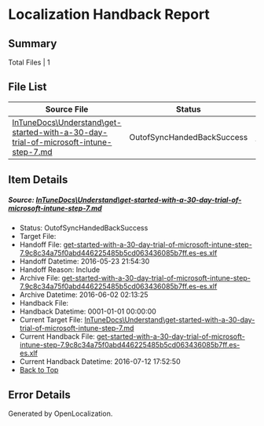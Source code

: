 # <a name='report-top'></a> Localization Handback Report

## Summary
 Total Files | 1

## File List
 Source File | Status | Details 
 ----------- | ------ | ------- 
 [InTuneDocs\Understand\get-started-with-a-30-day-trial-of-microsoft-intune-step-7.md](https://github.com/Microsoft/IntuneDocs-pr/blob/1a5d9e44ae524f9f8ca3cfe9912e6dae2d1a7d49/InTuneDocs/Understand/get-started-with-a-30-day-trial-of-microsoft-intune-step-7.md) | OutofSyncHandedBackSuccess | [Details](#5ae133583311963d5a3b8c55d8caf43453b3aedf1174)

## Item Details
##### <a name='5ae133583311963d5a3b8c55d8caf43453b3aedf1174'></a> Source: [InTuneDocs\Understand\get-started-with-a-30-day-trial-of-microsoft-intune-step-7.md](https://github.com/Microsoft/IntuneDocs-pr/blob/1a5d9e44ae524f9f8ca3cfe9912e6dae2d1a7d49/InTuneDocs/Understand/get-started-with-a-30-day-trial-of-microsoft-intune-step-7.md)
* Status: OutofSyncHandedBackSuccess
* Target File: 
* Handoff File: [get-started-with-a-30-day-trial-of-microsoft-intune-step-7.9c8c34a75f0abd446225485b5cd063436085b7ff.es-es.xlf](https://github.com/Microsoft/EM.handoff/blob/ccc8f20ca8a154e41111f491b4333eaf9f45cfae/ol-handoff/Microsoft/IntuneDocs-pr.es-es/master/get-started-with-a-30-day-trial-of-microsoft-intune-step-7.9c8c34a75f0abd446225485b5cd063436085b7ff.es-es.xlf)
* Handoff Datetime: 2016-05-23 21:54:30
* Handoff Reason: Include
* Archive File: [get-started-with-a-30-day-trial-of-microsoft-intune-step-7.9c8c34a75f0abd446225485b5cd063436085b7ff.es-es.xlf](https://github.com/Microsoft/EM.handoff/blob/cb96ba8b7a3c46f35e81a51da65c0b6add675dd7/ol-handoff/Microsoft/IntuneDocs-pr.es-es/master/archive/get-started-with-a-30-day-trial-of-microsoft-intune-step-7.9c8c34a75f0abd446225485b5cd063436085b7ff.es-es.xlf)
* Archive Datetime: 2016-06-02 02:13:25
* Handback File: 
* Handback Datetime: 0001-01-01 00:00:00
* Current Target File: [InTuneDocs\Understand\get-started-with-a-30-day-trial-of-microsoft-intune-step-7.md](https://github.com/Microsoft/IntuneDocs-pr.es-es/blob/f0c4b5b95be22250b4dd4e54423f4192d7947f60/InTuneDocs/Understand/get-started-with-a-30-day-trial-of-microsoft-intune-step-7.md)
* Current Handback File: [get-started-with-a-30-day-trial-of-microsoft-intune-step-7.9c8c34a75f0abd446225485b5cd063436085b7ff.es-es.xlf](https://github.com/Microsoft/EM.handback/blob/6c43a93387f9106aa5f3c9c26312ec0e524c6cf8/ol-handback/Microsoft/IntuneDocs-pr.es-es/master/get-started-with-a-30-day-trial-of-microsoft-intune-step-7.9c8c34a75f0abd446225485b5cd063436085b7ff.es-es.xlf)
* Current Handback Datetime: 2016-07-12 17:52:50
* [Back to Top](#report-top)


## Error Details

Generated by OpenLocalization.
